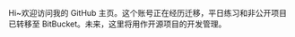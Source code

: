 
Hi~欢迎访问我的 GitHub 主页。这个账号正在经历迁移，平日练习和非公开项目已转移至 BitBucket。未来，这里将用作开源项目的开发管理。

<!-- Traditional Chinese rolling headline -->
<!-- 
[![Typing SVG](https://readme-typing-svg.demolab.com/?lines=你好，世界!+我是李兆智。;歡迎造訪我的+GitHub+專頁！;我是名獨立開發者和插畫師。;這裏有我的技術項目和網誌。;全棧+Web+應用程式設計與開發;資料分析與報表自動化工具;高效辦公資源管理系統;數據管理與決策系統;数碼藝術和設計+AI+解決方案;)](https://git.io/typing-svg)
-->

<!-- GitHub recommended bio. -->
<!--
### Hi there 👋

**mrlizhaozhi/mrlizhaozhi** is a ✨ _special_ ✨ repository because its `README.md` (this file) appears on your GitHub profile.

Here are some ideas to get you started:

- 🔭 I’m currently working on ...
- 🌱 I’m currently learning ...
- 👯 I’m looking to collaborate on ...
- 🤔 I’m looking for help with ...
- 💬 Ask me about ...
- 📫 How to reach me: ...
- 😄 Pronouns: ...
- ⚡ Fun fact: ...
-->
